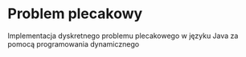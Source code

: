# Problem plecakowy
Implementacja dyskretnego problemu plecakowego w języku Java za pomocą programowania dynamicznego
